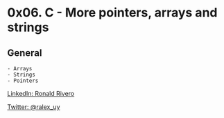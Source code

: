 # 0x06. C - More pointers, arrays and strings

## General

```
- Arrays
- Strings
- Pointers
```

[LinkedIn: Ronald Rivero](https://www.linkedin.com/in/ronald-rivero/)

[Twitter: @ralex_uy](https://twitter.com/ralex_uy)
